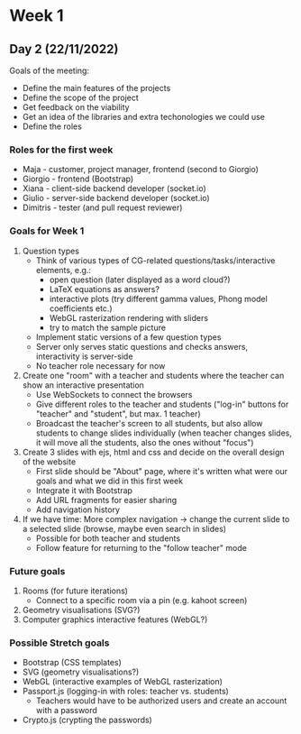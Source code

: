 # Week 1

## Day 2 (22/11/2022)
Goals of the meeting:
* Define the main features of the projects
* Define the scope of the project
* Get feedback on the viability
* Get an idea of the libraries and extra techonologies we could use
* Define the roles

### Roles for the first week
* Maja - customer, project manager, frontend (second to Giorgio)
* Giorgio - frontend (Bootstrap)
* Xiana - client-side backend developer (socket.io)
* Giulio - server-side backend developer (socket.io)
* Dimitris - tester (and pull request reviewer)

### Goals for Week 1
1. Question types
	* Think of various types of CG-related questions/tasks/interactive elements, e.g.:
		* open question (later displayed as a word cloud?)
		* LaTeX equations as answers?
		* interactive plots (try different gamma values, Phong model coefficients etc.)
		* WebGL rasterization rendering with sliders
		* try to match the sample picture
	* Implement static versions of a few question types
	* Server only serves static questions and checks answers, interactivity is server-side
	* No teacher role necessary for now
2. Create one "room" with a teacher and students where the teacher can show an interactive presentation
    * Use WebSockets to connect the browsers
    * Give different roles to the teacher and students ("log-in" buttons for "teacher" and "student", but max. 1 teacher)
    * Broadcast the teacher's screen to all students, but also allow students to change slides individually (when teacher changes slides, it will move all the students, also the ones without "focus")
3. Create 3 slides with ejs, html and css and decide on the overall design of the website
    * First slide should be "About" page, where it's written what were our goals and what we did in this first week
    * Integrate it with Bootstrap
    * Add URL fragments for easier sharing
    * Add navigation history
4. If we have time: More complex navigation -> change the current slide to a selected slide (browse, maybe even search in slides)
    * Possible for both teacher and students
    * Follow feature for returning to the "follow teacher" mode

### Future goals
1. Rooms (for future iterations)
    * Connect to a specific room via a pin (e.g. kahoot screen)
2. Geometry visualisations (SVG?)
3. Computer graphics interactive features (WebGL?)

### Possible Stretch goals
* Bootstrap (CSS templates)
* SVG (geometry visualisations?)
* WebGL (interactive examples of WebGL rasterization)
* Passport.js (logging-in with roles: teacher vs. students)
    * Teachers would have to be authorized users and create an account with a password
* Crypto.js (crypting the passwords)



